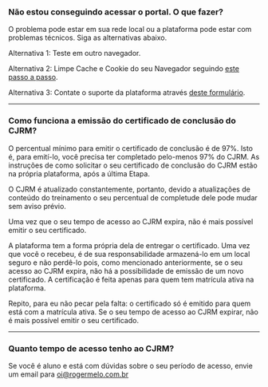 ### Não estou conseguindo acessar o portal. O que fazer?

O problema pode estar em sua rede local ou a plataforma pode estar com problemas técnicos. Siga as alternativas abaixo.

Alternativa 1: Teste em outro navegador.

Alternativa 2: Limpe Cache e Cookie do seu Navegador seguindo [este passo a passo](https://ajuda.eduzz.com/hc/pt-br/articles/4402929547035-Como-limpar-Cache-e-Cookie-do-meu-Navegador-).

Alternativa 3: Contate o suporte da plataforma através [deste formulário](https://glpi.eduzz.com/plugins/formcreator/front/formdisplay.php?id=43). 

---

### Como funciona a emissão do certificado de conclusão do CJRM?

O percentual mínimo para emitir o certificado de conclusão é de 97%. Isto é, para emití-lo, você precisa ter completado pelo-menos 97% do CJRM. As instruções de como solicitar o seu certificado de conclusão do CJRM estão na própria plataforma, após a última Etapa. 

O CJRM é atualizado constantemente, portanto, devido a atualizações de conteúdo do treinamento o seu percentual de completude dele pode mudar sem aviso prévio. 

Uma vez que o seu tempo de acesso ao CJRM expira, não é mais possível emitir o seu certificado. 

A plataforma tem a forma própria dela de entregar o certificado. Uma vez que você o recebeu, é de sua responsabilidade armazená-lo em um local seguro e não perdê-lo pois, como mencionado anteriormente, se o seu acesso ao CJRM expira, não há a possibilidade de emissão de um novo certificado. A certificação é feita apenas para quem tem matrícula ativa na plataforma. 

Repito, para eu não pecar pela falta: o certificado só é emitido para quem está com a matrícula ativa. Se o seu tempo de acesso ao CJRM expirar, não é mais possível emitir o seu certificado. 

---

### Quanto tempo de acesso tenho ao CJRM?

Se você é aluno e está com dúvidas sobre o seu período de acesso, envie um email para oi@rogermelo.com.br
